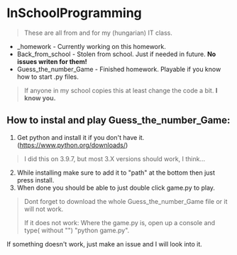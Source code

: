 # InSchoolProgramming
> These are all from and for my (hungarian) IT class.
- _homework - Currently working on this homework.
- Back_from_school - Stolen from school. Just if needed in future. **No issues writen for them!**
- Guess_the_number_Game - Finished homework. Playable if you know how to start .py files.
> If anyone in my school copies this at least change the code a bit. **I know you.**

## How to instal and play Guess_the_number_Game:
1. Get python and install it if you don't have it. (https://www.python.org/downloads/)
> I did this on 3.9.7, but most 3.X versions should work, I think...
2. While installing make sure to add it to "path" at the bottom then just press install. 
3. When done you should be able to just double click game.py to play.
> Dont forget to download the whole Guess_the_number_Game file or it will not work.
>
>If it does not work: Where the game.py is, open up a console and type( without "") "python game.py".

If something doesn't work, just make an issue and I will look into it. 
